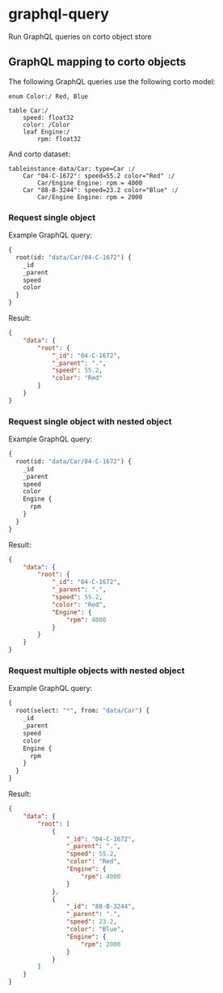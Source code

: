 # graphql-query
Run GraphQL queries on corto object store

## GraphQL mapping to corto objects
The following GraphQL queries use the following corto model:
```
enum Color:/ Red, Blue

table Car:/
    speed: float32
    color: /Color
    leaf Engine:/
        rpm: float32
```
And corto dataset:
```
tableinstance data/Car: type=Car :/
    Car "04-C-1672": speed=55.2 color="Red" :/
        Car/Engine Engine: rpm = 4000
    Car "88-B-3244": speed=23.2 color="Blue" :/
        Car/Engine Engine: rpm = 2000
```

### Request single object
Example GraphQL query:
```graphql
{
  root(id: "data/Car/04-C-1672") {
    _id
    _parent
    speed
    color
  }
}
```

Result:
```json
{
    "data": {
        "root": {
            "_id": "04-C-1672",
            "_parent": ".",
            "speed": 55.2,
            "color": "Red"
        }  
    }
}
```

### Request single object with nested object
Example GraphQL query:
```graphql
{
  root(id: "data/Car/04-C-1672") {
    _id
    _parent
    speed
    color
    Engine {
      rpm
    }
  }
}
```

Result:
```json
{
    "data": {
        "root": {
            "_id": "04-C-1672",
            "_parent": ".",
            "speed": 55.2,
            "color": "Red",
            "Engine": {
                "rpm": 4000
            }            
        }  
    }
}
```

### Request multiple objects with nested object
Example GraphQL query:
```graphql
{
  root(select: "*", from: "data/Car") {
    _id
    _parent
    speed
    color
    Engine {
      rpm
    }
  }
}
```
Result:
```json
{
    "data": {
        "root": [
            {
                "_id": "04-C-1672",
                "_parent": ".",
                "speed": 55.2,
                "color": "Red",
                "Engine": {
                    "rpm": 4000
                }
            },
            {
                "_id": "88-B-3244",
                "_parent": ".",
                "speed": 23.2,
                "color": "Blue",
                "Engine": {
                    "rpm": 2000
                }
            }
        ]  
    }
}
```

